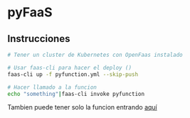 # pyFaaS

## Instrucciones

``` bash
# Tener un cluster de Kubernetes con OpenFaas instalado

# Usar faas-cli para hacer el deploy ()
faas-cli up -f pyfunction.yml --skip-push

# Hacer llamado a la funcion
echo "something"|faas-cli invoke pyfunction
```
Tambien puede tener solo la funcion entrando [aquí](https://github.com/andresma2490/pyFaaS/tree/normal-function)
